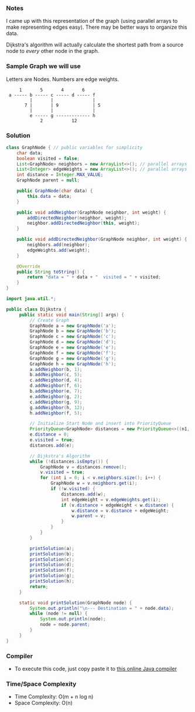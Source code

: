 ### Notes

I came up with this representation of the graph (using parallel arrays to make representing edges easy). There may be better ways to organize this data.

Dijkstra's algorithm will actually calculate the shortest path from a source node to _every_ other node in the graph.

### Sample Graph we will use

Letters are Nodes. Numbers are edge weights.
```
     1       5       4       6
 a ----- b ----- c ----- d ----- f
         |       |               |
       7 |       | 9             | 5
         |       |               |
         e ----- g ------------- h
             2           12
```


### Solution

```java
class GraphNode { // public variables for simplicity
    char data;
    boolean visited = false;
    List<GraphNode> neighbors = new ArrayList<>(); // parallel arrays
    List<Integer> edgeWeights = new ArrayList<>(); // parallel arrays
    int distance = Integer.MAX_VALUE;
    GraphNode parent = null;

    public GraphNode(char data) {
        this.data = data;
    }

    public void addNeighbor(GraphNode neighbor, int weight) {
        addDirectedNeighbor(neighbor, weight);
        neighbor.addDirectedNeighbor(this, weight);
    }

    public void addDirectedNeighbor(GraphNode neighbor, int weight) {
        neighbors.add(neighbor);
        edgeWeights.add(weight);
    }

    @Override
    public String toString() {
        return "data = " + data + "  visited = " + visited;
    }
}
```

```java
import java.util.*;

public class Dijkstra {
     public static void main(String[] args) {
         // Create Graph
         GraphNode a = new GraphNode('a');
         GraphNode b = new GraphNode('b');
         GraphNode c = new GraphNode('c');
         GraphNode d = new GraphNode('d');
         GraphNode e = new GraphNode('e');
         GraphNode f = new GraphNode('f');
         GraphNode g = new GraphNode('g');
         GraphNode h = new GraphNode('h');
         a.addNeighbor(b, 1);
         b.addNeighbor(c, 5);
         c.addNeighbor(d, 4);
         d.addNeighbor(f, 6);
         b.addNeighbor(e, 7);
         e.addNeighbor(g, 2);
         c.addNeighbor(g, 9);
         g.addNeighbor(h, 12);
         h.addNeighbor(f, 5);

         // Initialize Start Node and insert into PriorityQueue
         PriorityQueue<GraphNode> distances = new PriorityQueue<>((n1, n2) -> n1.distance - n2.distance);
         e.distance = 0;
         e.visited = true;
         distances.add(e);

         // Dijkstra's Algorithm
         while (!distances.isEmpty()) {
             GraphNode v = distances.remove();
             v.visited = true;
             for (int i = 0; i < v.neighbors.size(); i++) {
                 GraphNode w = v.neighbors.get(i);
                 if (!w.visited) {
                     distances.add(w);
                     int edgeWeight = v.edgeWeights.get(i);
                     if (v.distance + edgeWeight < w.distance) {
                         w.distance = v.distance + edgeWeight;
                         w.parent = v;
                     }
                 }
             }
         }

         printSolution(a);
         printSolution(b);
         printSolution(c);
         printSolution(d);
         printSolution(f);
         printSolution(g);
         printSolution(h);
         return;
     }

     static void printSolution(GraphNode node) {
         System.out.println("\n--- Destination = " + node.data);
         while (node != null) {
             System.out.println(node);
             node = node.parent;
         }
     }
}
```

### Compiler

- To execute this code, just copy paste it to [this online Java compiler](https://www.tutorialspoint.com/compile_java_online.php)

### Time/Space Complexity

-  Time Complexity: O(m + n log n)
- Space Complexity: O(n)
